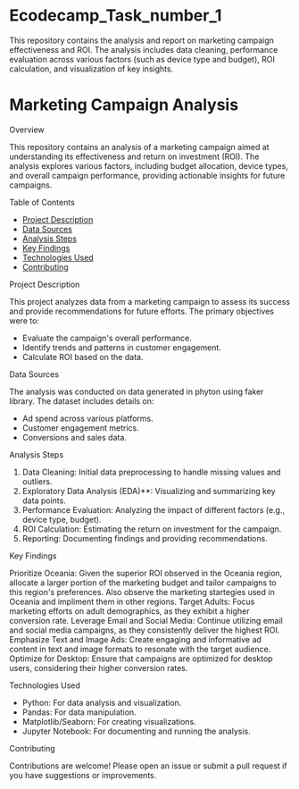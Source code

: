 # Ecodecamp_Task_number_1
This repository contains the analysis and report on marketing campaign effectiveness and ROI. The analysis includes data cleaning, performance evaluation across various factors (such as device type and budget), ROI calculation, and visualization of key insights. 




# Marketing Campaign Analysis

 Overview

This repository contains an analysis of a marketing campaign aimed at understanding its effectiveness and return on investment (ROI). The analysis explores various factors, including budget allocation, device types, and overall campaign performance, providing actionable insights for future campaigns.

Table of Contents
- [Project Description](#project-description)
- [Data Sources](#data-sources)
- [Analysis Steps](#analysis-steps)
- [Key Findings](#key-findings)
- [Technologies Used](#technologies-used)
- [Contributing](#contributing)
  

Project Description

This project analyzes data from a marketing campaign to assess its success and provide recommendations for future efforts. The primary objectives were to:
- Evaluate the campaign's overall performance.
- Identify trends and patterns in customer engagement.
- Calculate ROI based on the data.

Data Sources

The analysis was conducted on data generated in phyton using faker library. The dataset includes details on:
- Ad spend across various platforms.
- Customer engagement metrics.
- Conversions and sales data.

Analysis Steps

1. Data Cleaning: Initial data preprocessing to handle missing values and outliers.
2. Exploratory Data Analysis (EDA)**: Visualizing and summarizing key data points.
3. Performance Evaluation: Analyzing the impact of different factors (e.g., device type, budget).
4. ROI Calculation: Estimating the return on investment for the campaign.
5. Reporting: Documenting findings and providing recommendations.

Key Findings

Prioritize Oceania: Given the superior ROI observed in the Oceania region, allocate a larger portion of the marketing budget and tailor campaigns to this region's preferences. Also observe the marketing startegies used in Oceania and impliment them in other regions.
Target Adults: Focus marketing efforts on adult demographics, as they exhibit a higher conversion rate.
Leverage Email and Social Media: Continue utilizing email and social media campaigns, as they consistently deliver the highest ROI.
Emphasize Text and Image Ads: Create engaging and informative ad content in text and image formats to resonate with the target audience.
Optimize for Desktop: Ensure that campaigns are optimized for desktop users, considering their higher conversion rates.

 Technologies Used

- Python: For data analysis and visualization.
- Pandas: For data manipulation.
- Matplotlib/Seaborn: For creating visualizations.
- Jupyter Notebook: For documenting and running the analysis.

Contributing

Contributions are welcome! Please open an issue or submit a pull request if you have suggestions or improvements.

